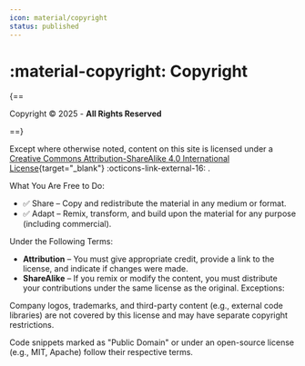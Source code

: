 ```yaml
---
icon: material/copyright
status: published
---
```


# :material-copyright: Copyright

{==

<script>
    document.getElementById('year').textContent = new Date().getFullYear();
</script>
Copyright</a> &copy; 2025 - <span id="year"></span> <b>All Rights Reserved</b><br>

==}

Except where otherwise noted, content on this site is licensed under a [Creative Commons Attribution-ShareAlike 4.0 International License](https://creativecommons.org/licenses/by-sa/4.0/){target="_blank"} :octicons-link-external-16: .

What You Are Free to Do:

- ✅ Share – Copy and redistribute the material in any medium or format.
- ✅ Adapt – Remix, transform, and build upon the material for any purpose (including commercial).

Under the Following Terms:

- **Attribution** – You must give appropriate credit, provide a link to the license, and indicate if changes were made.
- **ShareAlike** – If you remix or modify the content, you must distribute your contributions under the same license as the original.
Exceptions:

Company logos, trademarks, and third-party content (e.g., external code libraries) are not covered by this license and may have separate copyright restrictions.

Code snippets marked as "Public Domain" or under an open-source license (e.g., MIT, Apache) follow their respective terms.
